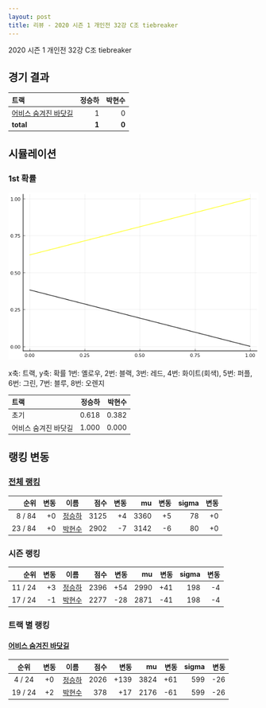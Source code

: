 ```yaml
---
layout: post
title: 리뷰 - 2020 시즌 1 개인전 32강 C조 tiebreaker
---
```


2020 시즌 1 개인전 32강 C조 tiebreaker


## 경기 결과

| 트랙 | 정승하 | 박현수 |
|:---|---:|---:|
| [어비스 숨겨진 바닷길](../hiddenoceanroad) | 1 | 0 |
| __total__ |__1__ |__0__ |



## 시뮬레이션


### 1st 확률


![](../images/s2020-1-1-3-t-1st.png)

x축: 트랙, y축: 확률
1번: 옐로우, 2번: 블랙, 3번: 레드, 4번: 화이트(회색), 5번: 퍼플, 6번: 그린, 7번: 블루, 8번: 오렌지

| 트랙 | 정승하 | 박현수 |
|:---|---:|---:|
| 초기 | 0.618 | 0.382 |
| 어비스 숨겨진 바닷길 | 1.000 | 0.000 |


## 랭킹 변동


### [전체 랭킹](../singles-full)

| 순위 | 변동 | 이름 | 점수 | 변동 | mu | 변동 | sigma | 변동 |
|---:|---:|:---:|---:|---:|---:|---:|---:|---:|
| 8 / 84 | +0 | [정승하](../jeongseungha) | 3125 | +4 | 3360 | +5 | 78 | +0 |
| 23 / 84 | +0 | [박현수](../bakhyeonsu) | 2902 | -7 | 3142 | -6 | 80 | +0 |

### 시즌 랭킹

| 순위 | 변동 | 이름 | 점수 | 변동 | mu | 변동 | sigma | 변동 |
|---:|---:|:---:|---:|---:|---:|---:|---:|---:|
| 11 / 24 | +3 | [정승하](../jeongseungha) | 2396 | +54 | 2990 | +41 | 198 | -4 |
| 17 / 24 | -1 | [박현수](../bakhyeonsu) | 2277 | -28 | 2871 | -41 | 198 | -4 |

### 트랙 별 랭킹


#### [어비스 숨겨진 바닷길](../hiddenoceanroad)

| 순위 | 변동 | 이름 | 점수 | 변동 | mu | 변동 | sigma | 변동 |
|:---:|:---:|:---:|---:|---:|---:|---:|---:|---:|
| 4 / 24 | +0 | [정승하](../jeongseungha) | 2026 | +139 | 3824 | +61 | 599 | -26 |
| 19 / 24 | +2 | [박현수](../bakhyeonsu) | 378 | +17 | 2176 | -61 | 599 | -26 |
